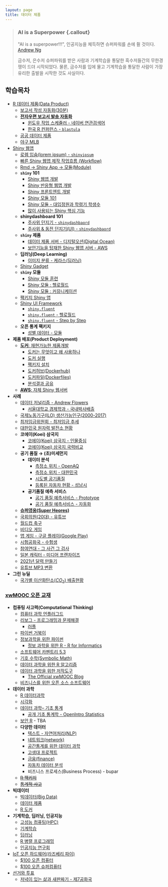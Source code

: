 ```yaml
---
layout: page
title: 데이터 제품
---
```


> ### AI is a Superpower {.callout}
>
> "AI is a superpower!!!", 인공지능을 체득하면 슈퍼파워를 손에 쥘 것이다. [Andrew Ng](https://twitter.com/andrewyng/status/728986380638916609)
>
> 금수저, 은수저 슈퍼파워를 받은 사람과 기계학습을 통달한 흑수저들간의 무한경쟁이 드뎌 시작되었다. 물론, 
> 금수저를 입에 물고 기계학습을 통달한 사람이 가장 유리한 출발을 시작한 것도 사실이다.



## 학습목차 

- [R 데이터 제품(Data Product)](data-product.html)
    - [보고서 작성 자동화(30분)](ds-report-automation.html)
    - [**전자우편 보고서 발송 자동화**](cron-automation.html)
        + [윈도우 작업 스케쥴러 - 네이버 연관검색어](windows-task-scheduler.html)
        + [한국 R 컨퍼런스 - `blastula`](dp-blastula.html)
    - [공공 데이터 제품](data-product-civic-hacking.html)
    - [야구 MLB](ds-baseball-mlb.html)    
- [Shiny 웹앱](shiny-overview.html)
    - [로렘 입숨(lorem ipsum) - `shinyipsum`](dp-shiny-ipsum.html)
    - [빠른 Shiny 웹앱 제작 작업흐름 (Workflow)](dp-shiny-workflow.html)
    - [Rmd &rarr; Shiny App &rarr; 모듈(Module)](dp-rmd-shiny-module.html)
    - **`shiny` 101**
        - [Shiny 웹앱 개발](shiny-app.html)    
        - [Shiny 반응형 웹앱 개발](shiny-reactive.html)    
        - [Shiny 프론트엔트 개발](shiny-frontend.html)
        - [Shiny 모듈 101](shiny-module-101.html)
        - [Shiny 모듈 - 대입정원과 학령기 학생수](shiny-module.html)
        - [많이 사용되는 Shiny 핵심 기능](shiny-key-features.html)
    - **shinydashboard 101**
        - [주사위 던지기 - `shinydashbaord`](shiny-draw-dice.html)
        - [주사위 & 동전 던지기(UI) - `shinydashbaord`](shiny-die-coin.html)
    - **`shiny` 제품**
        - [데이터 제품 서버 - 디지털오션(Digital Ocean)](shiny-digital-ocean.html)
        - [보안기능을 탑재한 Shiny 웹앱 서버 - AWS](shiny-webweb-server.html)
    - **딥러닝(Deep Learning)**
        - [이미지 분류 - 케라스(딥러닝)](shiny-image-classification.html)
    - [Shiny Gadget](shiny-gadgets.html)
    - **`shiny` 모듈**
        - [Shiny 모듈 훈련](shiny-module-training.html)
        - [Shiny 모듈 : 헬로월드](shiny-module-case-studies.html)
        - [Shiny 모듈 : 커뮤니케이션](shiny-module-communication.html)
    - [팩키지 Shiny 앱](shiny-app-as-package.html)        
    - [Shiny UI Framework](dp-shiny-UI.html)    
        - [`shiny.fluent`](dp-shiny-fluent.html)
        - [`shiny.fluent` - 헬로월드](dp-shiny-helloworld.html)
        - [`shiny.fluent` - Step by Step](dp-shiny-step-by-step.html)
    - **오픈 통계 팩키지**
        -  [성별 데이터 - 모듈](open-stat-module-gender.html)
- **제품 배포(Product Deployment)** 
    - [**도커**: 재현가능한 제품개발](http://statkclee.github.io/r-docker/) 
        - [도커는 무엇이고 왜 사용하나](http://statkclee.github.io/r-docker/01-what-and-why.html)
        - [도커 실행](http://statkclee.github.io/r-docker/02-Launching-Docker.html)
        - [팩키지 설치](http://statkclee.github.io/r-docker/03-install-packages.html) 
        - [도커허브(Dockerhub)](http://statkclee.github.io/r-docker/04-Dockerhub.html)
        - [도커파일(Dockerfiles)](http://statkclee.github.io/r-docker/05-dockerfiles.html)
        - [분석결과 공유](http://statkclee.github.io/r-docker/06-Sharing-all-your-analysis.html)
    - [**AWS**: 자체 Shiny 웹서버](shiny-aws-ami.html)  
- **사례**
    - [데이터 저널리즘 - Andrew Flowers](data-journalism-flowers.html)
        - [서울대학교 경제학과 - 국내박사배출](data-journalism-snu.html)
    - [국제노동기구(ILO) 생산가능인구(2000-2017)](data-journalism-working-pop.html)
    - [최저임금위원회 - 최저임금 추세](data-journalism-minimum-wage.html)
    - [대한민국 원자력 발전소 현황](shiny-nucelar-powerplant.html)
    - **코에이(Koei) 삼국지** 
        - [코에이(Koei) 삼국지 - 인물중심](dp-koei-three-kingdoms.html)
        - [코에이(Koei) 삼국지 국력비교](dp-koei-three-kingdoms-powers.html)
    - **공기 품질 &rarr; (초)미세먼지** 
        - **데이터 분석** 
            - [측정소 위치 - OpenAQ](dp-aq-location.html)
            - [측정소 위치 - 대한민국](dp-aq-location-korea.html)
            - [시도별 공기품질](dp-aq-sido.html)
            - [등록된 자동차 현황 - 성남시](dp-aq-auto.html)
        - **공기품질 예측 서비스**
            - [공기 품질 예측서비스 - Prototype](dp-airquality-proto.html) 
            - [공기 품질 예측서비스 - 자동화](dp-airquality-automation.html) 
    - **[슈퍼영웅(Super Heores)](dp-superhero.html)**             
    - [국회의원(20대) - 유튜브](dp-congressman-youtube.html)
    - [월드컵 축구](dp-worldcup.html)
    - [비디오 게임](dp-video-game.html)
    - [앱 게임 - 구글 플레이(Google Play)](dp-app-game.html)
    - [시험공화국 - 수험생](dp-exam-republic.html)
    - [참여연대 - 그 사건 그 검사](dp-prosecutor.html)
    - [일본 캐릭터 - 미디어 프랜차이즈](dp-media-franchise.html)
    - [2021년 달력 만들기](dp-calendar-gif.html)
    - [유튜브 MP3 변환](youtube-mp3.html)
- **그린 뉴딜**
    - [국가별 이산화탄소($CO_2$) 배출현황](dp-co2-emission.html)    
    

### [xwMOOC 오픈 교재](https://statkclee.github.io/xwMOOC/)

- **컴퓨팅 사고력(Computational Thinking)**
    - [컴퓨터 과학 언플러그드](http://statkclee.github.io/unplugged)  
    - [리보그 - 프로그래밍과 문제해결](https://statkclee.github.io/code-perspectives/)  
         - [러플](http://statkclee.github.io/rur-ple/)  
    - [파이썬 거북이](http://swcarpentry.github.io/python-novice-turtles/index-kr.html)  
    - [정보과학을 위한 파이썬](https://statkclee.github.io/pythonlearn-kr/)  
        + [정보 과학을 위한 R - R for Informatics](https://statkclee.github.io/r4inf/)
    - [소프트웨어 카펜트리 5.3](http://statkclee.github.io/swcarpentry-version-5-3-new/)
    - [기호 수학(Symbolic Math)](https://statkclee.github.io/symbolic-math/)
    - [데이터 과학을 위한 R 알고리즘](https://statkclee.github.io/r-algorithm/)
    - [데이터 과학을 위한 저작도구](https://statkclee.github.io/ds-authoring/)
        - [The Official xwMOOC Blog](https://xwmooc.netlify.com/)
    - [비즈니스를 위한 오픈 소스 소프트웨어](http://statkclee.github.io/open-source-for-business/)    
- **데이터 과학**
    - [R 데이터과학](https://statkclee.github.io/data-science/)
    - [시각화](https://statkclee.github.io/viz/)
    - [데이터 과학– 기초 통계](https://statkclee.github.io/statistics/)    
        - [공개 기초 통계학 - OpenIntro Statistics](https://statkclee.github.io/openIntro-statistics-bookdown/)
    - [보안 R](https://statkclee.github.io/security/) - TBA
    - **다양한 데이터**
        + [텍스트 - 자연어처리(NLP)](https://statkclee.github.io/text/)
        + [네트워크(network)](https://statkclee.github.io/network)
        + [공간통계를 위한 데이터 과학](https://statkclee.github.io/spatial/)        
        + [고생대 프로젝트](http://statkclee.github.io/trilobite)
        + [금융(finance)](https://statkclee.github.io/finance/)
        + [자동차 데이터 분석](https://statkclee.github.io/automotive/)
        + 비즈니스 프로세스(Business Process) - bupar
    - [~~R 팩키지~~](http://r-pkgs.xwmooc.org/)
    - [~~통계적 사고~~](http://think-stat.xwmooc.org/)
- **빅데이터**
    - [빅데이터(Big Data)](http://statkclee.github.io/bigdata)
    - [데이터 제품](https://statkclee.github.io/data-product/)
    - [R 도커](http://statkclee.github.io/r-docker/)
- **기계학습, 딥러닝, 인공지능**
    - [고성능 컴퓨팅(HPC)](http://statkclee.github.io/hpc)
    - [기계학습](http://statkclee.github.io/ml)
    - [딥러닝](http://statkclee.github.io/deep-learning)
    - [R 병렬 프로그래밍](http://statkclee.github.io/parallel-r/)
    - [인공지능 연구회](https://statkclee.github.io/ai-lab/)
- [IoT 오픈 하드웨어(라즈베리 파이)](http://statkclee.github.io/raspberry-pi)
    - [$100 오픈 컴퓨터](https://statkclee.github.io/one-page/)   
    - [$100 오픈 슈퍼컴퓨터](https://statkclee.github.io/hpc/)
- [선거와 투표](http://statkclee.github.io/politics)
    - [저녁이 있는 삶과 새판짜기 - 제7공화국](https://statkclee.github.io/hq/)

